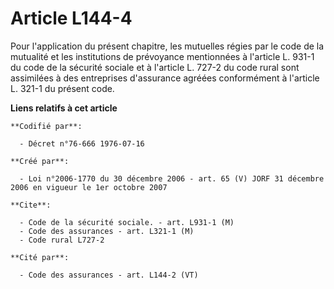 # Article L144-4

Pour l'application du présent chapitre, les mutuelles régies par le code de la mutualité et les institutions de prévoyance
mentionnées à l'article L. 931-1 du code de la sécurité sociale et à l'article L. 727-2 du code rural sont assimilées à des
entreprises d'assurance agréées conformément à l'article L. 321-1 du présent code.

**Liens relatifs à cet article**

	**Codifié par**:

	  - Décret n°76-666 1976-07-16

	**Créé par**:

	  - Loi n°2006-1770 du 30 décembre 2006 - art. 65 (V) JORF 31 décembre 2006 en vigueur le 1er octobre 2007

	**Cite**:

	  - Code de la sécurité sociale. - art. L931-1 (M)
	  - Code des assurances - art. L321-1 (M)
	  - Code rural L727-2

	**Cité par**:

	  - Code des assurances - art. L144-2 (VT)
